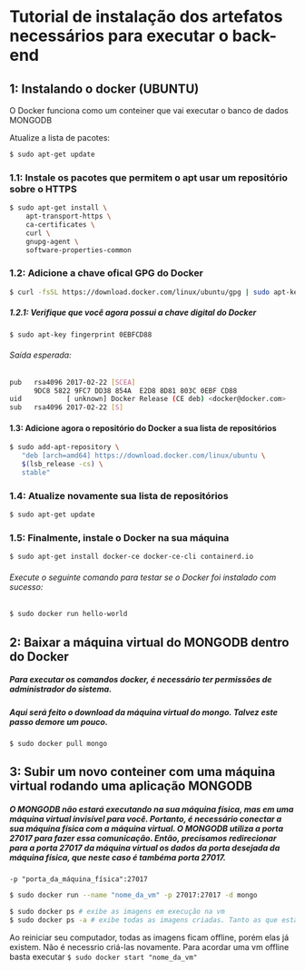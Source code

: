 # Tutorial de instalação dos artefatos necessários para executar o back-end

## 1: Instalando o docker (UBUNTU)

O Docker funciona como um conteiner que vai executar o banco de dados MONGODB

Atualize a lista de pacotes:

```sh
$ sudo apt-get update
```
### 1.1: Instale os pacotes que permitem o apt usar um repositório sobre o HTTPS

```sh
$ sudo apt-get install \
    apt-transport-https \
    ca-certificates \
    curl \
    gnupg-agent \
    software-properties-common
```

### 1.2: Adicione a chave ofical GPG do Docker
```sh
$ curl -fsSL https://download.docker.com/linux/ubuntu/gpg | sudo apt-key add -
```

##### 1.2.1: Verifique que você agora possui a chave digital do Docker

```sh
$ sudo apt-key fingerprint 0EBFCD88
```
###### Saída esperada:
```sh
pub   rsa4096 2017-02-22 [SCEA]
      9DC8 5822 9FC7 DD38 854A  E2D8 8D81 803C 0EBF CD88
uid           [ unknown] Docker Release (CE deb) <docker@docker.com>
sub   rsa4096 2017-02-22 [S]
```

#### 1.3: Adicione agora o repositório do Docker a sua lista de repositórios

```sh
$ sudo add-apt-repository \
   "deb [arch=amd64] https://download.docker.com/linux/ubuntu \
   $(lsb_release -cs) \
   stable"
```

### 1.4: Atualize novamente sua lista de repositórios

```sh
$ sudo apt-get update
```

### 1.5: Finalmente, instale o Docker na sua máquina

```sh
$ sudo apt-get install docker-ce docker-ce-cli containerd.io
```

###### Execute o seguinte comando para testar se o Docker foi instalado com sucesso:

```sh
$ sudo docker run hello-world
```

## 2: Baixar a máquina virtual do MONGODB dentro do Docker

##### Para executar os comandos docker, é necessário ter permissões de administrador do sistema.
##### Aqui será feito o download da máquina virtual do mongo. Talvez este passo demore um pouco.

```sh
$ sudo docker pull mongo
```
## 3: Subir um novo conteiner com uma máquina virtual rodando uma aplicação MONGODB 

##### O MONGODB não estará executando na sua máquina física, mas em uma máquina virtual invisível para você. Portanto, é necessário conectar a sua máquina física com a máquina virtual. O MONGODB utiliza a porta 27017 para fazer essa comunicação. Então, precisamos redirecionar para a porta 27017 da máquina virtual os dados da porta desejada da máquina física, que neste caso é tambéma porta 27017. 
`-p "porta_da_máquina_física":27017`
```sh
$ sudo docker run --name "nome_da_vm" -p 27017:27017 -d mongo

$ sudo docker ps # exibe as imagens em execução na vm
$ sudo docker ps -a # exibe todas as imagens criadas. Tanto as que estão online como as que estão offline
```

Ao reiniciar seu computador, todas as imagens ficam offline, porém elas já existem. Não é necessrio criá-las novamente.
Para acordar uma vm offline basta executar `$ sudo docker start "nome_da_vm"`



